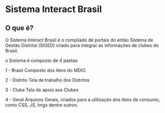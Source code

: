 
# Sistema Interact Brasil

## O que é?
O Sistema Interact Brasil é o compilado de portais do então Sistema de Gestão Distrital (SIGED) criado para integrar as informações de clubes do Brasil.

o Sistema é composto de 4 pastas:

1 - Brasil
	Composto dos itens do MDIO

2 - Distrito
	Tela de trabalho dos Distritos

3 - Clube
	Tela de apoio aos Clubes

4 - Geral
	Arquivos Gerais, criados para a utilização dos itens de consumo, como CSS, JS, Imgs dentre outros.


	